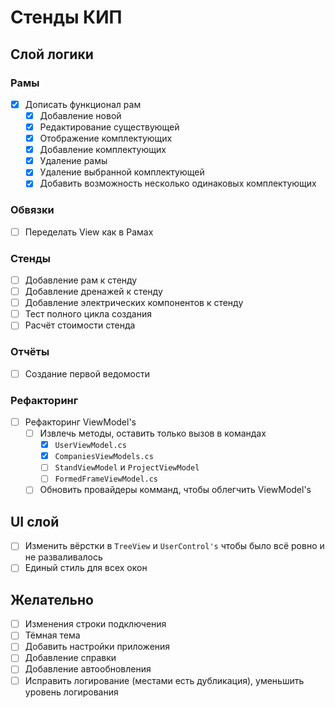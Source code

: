 # Стенды КИП

## Слой логики
### Рамы
- [x] Дописать функционал рам 
  - [x] Добавление новой
  - [x] Редактирование существующей
  - [x] Отображение комплектующих
  - [x] Добавление комплектующих
  - [x] Удаление рамы
  - [x] Удаление выбранной комплектующей
  - [x] Добавить возможность несколько одинаковых комплектующих

### Обвязки
- [ ] Переделать View как в Рамах 

### Стенды 
- [ ] Добавление рам к стенду
- [ ] Добавление дренажей к стенду
- [ ] Добавление электрических компонентов к стенду
- [ ] Тест полного цикла создания
- [ ] Расчёт стоимости стенда

### Отчёты
- [ ] Создание первой ведомости

### Рефакторинг
- [ ] Рефакторинг ViewModel's
  - [ ] Извлечь методы, оставить только вызов в командах
	- [x] `UserViewModel.cs`
	- [x] `CompaniesViewModels.cs`
	- [ ] `StandViewModel` и `ProjectViewModel`
	- [ ] `FormedFrameViewModel.cs`
  - [ ] Обновить провайдеры комманд, чтобы облегчить ViewModel's

## UI слой
- [ ] Изменить вёрстки в `TreeView` и `UserControl's` чтобы было всё ровно и не разваливалось
- [ ] Единый стиль для всех окон
## Желательно
- [ ] Изменения строки подключения
- [ ] Тёмная тема
- [ ] Добавить настройки приложения
- [ ] Добавление справки
- [ ] Добавление автообновления
- [ ] Исправить логирование (местами есть дубликация), уменьшить уровень логирования